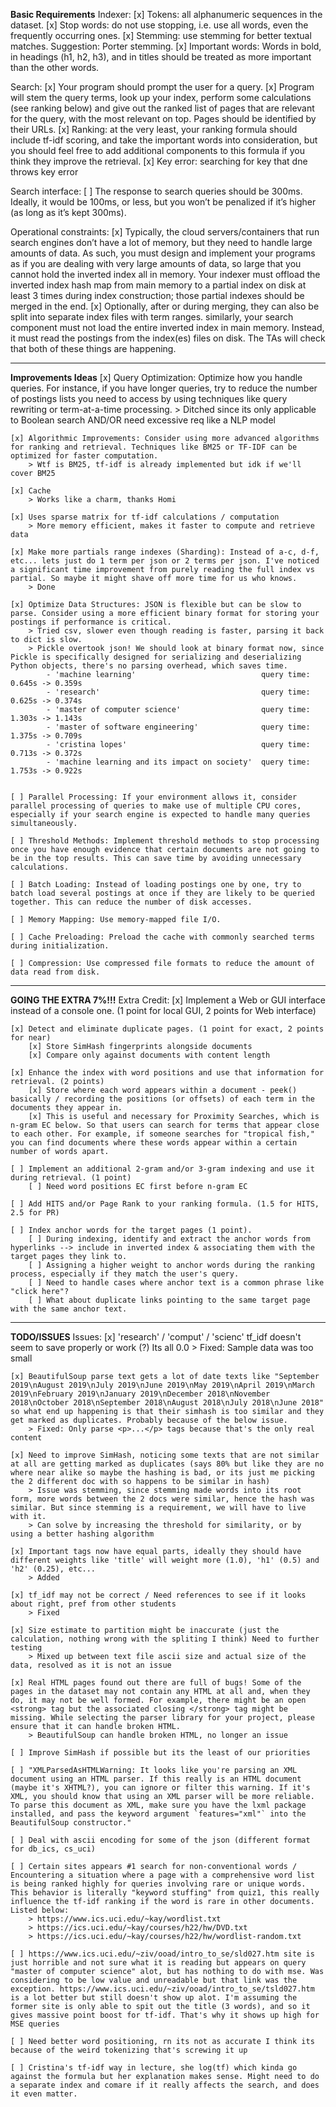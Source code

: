 **Basic Requirements**
Indexer:
    [x] Tokens: all alphanumeric sequences in the dataset.
    [x] Stop words: do not use stopping, i.e. use all words, even the frequently occurring ones.
    [x] Stemming: use stemming for better textual matches. Suggestion: Porter stemming.
    [x] Important words: Words in bold, in headings (h1, h2, h3), and in titles should be treated as more important than the other words.


Search:
    [x] Your program should prompt the user for a query. 
    [x] Program will stem the query terms, look up your index, perform some calculations (see ranking below) and give out the ranked list of pages that are relevant for the query, with the most relevant on top. Pages should be identified by their URLs.
    [x] Ranking: at the very least, your ranking formula should include tf-idf scoring, and take the important words into consideration, but you should feel free to add additional components to this formula if you think they improve the retrieval. 
    [x] Key error: searching for key that dne throws key error


Search interface:
    [ ] The response to search queries should be 300ms. Ideally, it would be 100ms, or less, but you won’t be penalized if it’s higher (as long as it’s kept 300ms).


Operational constraints: 
    [x] Typically, the cloud servers/containers that run search engines don’t have a lot of memory, but they need to handle large amounts of data. As such, you must design and implement your programs as if you are dealing with very large amounts of data, so large that you cannot hold the inverted index all in memory. Your indexer must offload the inverted index hash map from main memory to a partial index on disk at least 3 times during index construction; those partial indexes should be merged in the end. 
    [x] Optionally, after or during merging, they can also be split into separate index files with term ranges. similarly, your search component must not load the entire inverted index in main memory. Instead, it must read the postings from the index(es) files on disk. The TAs will check that both of these things are happening.


------------------------------------------------------------------------------------------------------------------------------------------
**Improvements Ideas**
    [x] Query Optimization: Optimize how you handle queries. For instance, if you have longer queries, try to reduce the number of postings lists you need to access by using techniques like query rewriting or term-at-a-time processing.
        > Ditched since its only applicable to Boolean search AND/OR need excessive req like a NLP model

    [x] Algorithmic Improvements: Consider using more advanced algorithms for ranking and retrieval. Techniques like BM25 or TF-IDF can be optimized for faster computation.
        > Wtf is BM25, tf-idf is already implemented but idk if we'll cover BM25

    [x] Cache
        > Works like a charm, thanks Homi

    [x] Uses sparse matrix for tf-idf calculations / computation
        > More memory efficient, makes it faster to compute and retrieve data

    [x] Make more partials range indexes (Sharding): Instead of a-c, d-f, etc... lets just do 1 term per json or 2 terms per json. I've noticed a significant time improvement from purely reading the full index vs partial. So maybe it might shave off more time for us who knows.
        > Done

    [x] Optimize Data Structures: JSON is flexible but can be slow to parse. Consider using a more efficient binary format for storing your postings if performance is critical.
        > Tried csv, slower even though reading is faster, parsing it back to dict is slow. 
        > Pickle overtook json! We should look at binary format now, since Pickle is specifically designed for serializing and deserializing Python objects, there's no parsing overhead, which saves time.
            - 'machine learning'                            query time: 0.645s -> 0.359s
            - 'research'                                    query time: 0.625s -> 0.374s
            - 'master of computer science'                  query time: 1.303s -> 1.143s
            - 'master of software engineering'              query time: 1.375s -> 0.709s 
            - 'cristina lopes'                              query time: 0.713s -> 0.372s
            - 'machine learning and its impact on society'  query time: 1.753s -> 0.922s


    [ ] Parallel Processing: If your environment allows it, consider parallel processing of queries to make use of multiple CPU cores, especially if your search engine is expected to handle many queries simultaneously.

    [ ] Threshold Methods: Implement threshold methods to stop processing once you have enough evidence that certain documents are not going to be in the top results. This can save time by avoiding unnecessary calculations.

    [ ] Batch Loading: Instead of loading postings one by one, try to batch load several postings at once if they are likely to be queried together. This can reduce the number of disk accesses.

    [ ] Memory Mapping: Use memory-mapped file I/O.

    [ ] Cache Preloading: Preload the cache with commonly searched terms during initialization.

    [ ] Compression: Use compressed file formats to reduce the amount of data read from disk.


------------------------------------------------------------------------------------------------------------------------------------------
**GOING THE EXTRA 7%!!!**
Extra Credit:
    [x] Implement a Web or GUI interface instead of a console one. (1 point for local GUI, 2 points for Web interface)

    [x] Detect and eliminate duplicate pages. (1 point for exact, 2 points for near)
        [x] Store SimHash fingerprints alongside documents
        [x] Compare only against documents with content length

    [x] Enhance the index with word positions and use that information for retrieval. (2 points)
        [x] Store where each word appears within a document - peek() basically / recording the positions (or offsets) of each term in the documents they appear in.
        [x] This is useful and necessary for Proximity Searches, which is n-gram EC below. So that users can search for terms that appear close to each other. For example, if someone searches for "tropical fish," you can find documents where these words appear within a certain number of words apart.

    [ ] Implement an additional 2-gram and/or 3-gram indexing and use it during retrieval. (1 point)
        [ ] Need word positions EC first before n-gram EC

    [ ] Add HITS and/or Page Rank to your ranking formula. (1.5 for HITS, 2.5 for PR)

    [ ] Index anchor words for the target pages (1 point).
        [ ] During indexing, identify and extract the anchor words from hyperlinks --> include in inverted index & associating them with the target pages they link to.
        [ ] Assigning a higher weight to anchor words during the ranking process, especially if they match the user's query.
        [ ] Need to handle cases where anchor text is a common phrase like "click here"?
        [ ] What about duplicate links pointing to the same target page with the same anchor text.

------------------------------------------------------------------------------------------------------------------------------------------
**TODO/ISSUES**
Issues:
    [x] 'research' / 'comput' / 'scienc' tf_idf doesn't seem to save properly or work (?) Its all 0.0
        > Fixed: Sample data was too small

    [x] BeautifulSoup parse text gets a lot of date texts like "September 2019\nAugust 2019\nJuly 2019\nJune 2019\nMay 2019\nApril 2019\nMarch 2019\nFebruary 2019\nJanuary 2019\nDecember 2018\nNovember 2018\nOctober 2018\nSeptember 2018\nAugust 2018\nJuly 2018\nJune 2018" so what end up happening is that their simhash is too similar and they get marked as duplicates. Probably because of the below issue.
        > Fixed: Only parse <p>...</p> tags because that's the only real content
    
    [x] Need to improve SimHash, noticing some texts that are not similar at all are getting marked as duplicates (says 80% but like they are no where near alike so maybe the hashing is bad, or its just me picking the 2 different doc with so happens to be similar in hash)
        > Issue was stemming, since stemming made words into its root form, more words between the 2 docs were similar, hence the hash was similar. But since stemming is a requirement, we will have to live with it.
        > Can solve by increasing the threshold for similarity, or by using a better hashing algorithm

    [x] Important tags now have equal parts, ideally they should have different weights like 'title' will weight more (1.0), 'h1' (0.5) and 'h2' (0.25), etc...
        > Added

    [x] tf_idf may not be correct / Need references to see if it looks about right, pref from other students
        > Fixed

    [x] Size estimate to partition might be inaccurate (just the calculation, nothing wrong with the spliting I think) Need to further testing
        > Mixed up between text file ascii size and actual size of the data, resolved as it is not an issue

    [x] Real HTML pages found out there are full of bugs! Some of the pages in the dataset may not contain any HTML at all and, when they do, it may not be well formed. For example, there might be an open <strong> tag but the associated closing </strong> tag might be missing. While selecting the parser library for your project, please ensure that it can handle broken HTML.
        > BeautifulSoup can handle broken HTML, no longer an issue

    [ ] Improve SimHash if possible but its the least of our priorities

    [ ] "XMLParsedAsHTMLWarning: It looks like you're parsing an XML document using an HTML parser. If this really is an HTML document (maybe it's XHTML?), you can ignore or filter this warning. If it's XML, you should know that using an XML parser will be more reliable. To parse this document as XML, make sure you have the lxml package installed, and pass the keyword argument `features="xml"` into the BeautifulSoup constructor."

    [ ] Deal with ascii encoding for some of the json (different format for db_ics, cs_uci)

    [ ] Certain sites appears #1 search for non-conventional words / Encountering a situation where a page with a comprehensive word list is being ranked highly for queries involving rare or unique words. This behavior is literally "keyword stuffing" from quiz1, this really influence the tf-idf ranking if the word is rare in other documents. Listed below:
        > https://www.ics.uci.edu/~kay/wordlist.txt 
        > https://ics.uci.edu/~kay/courses/h22/hw/DVD.txt 
        > https://ics.uci.edu/~kay/courses/h22/hw/wordlist-random.txt

    [ ] https://www.ics.uci.edu/~ziv/ooad/intro_to_se/sld027.htm site is just horrible and not sure what it is reading but appears on query "master of computer science" alot, but has nothing to do with mse. Was considering to be low value and unreadable but that link was the exception. https://www.ics.uci.edu/~ziv/ooad/intro_to_se/tsld027.htm is a lot better but still doesn't show up alot. I'm assuming the former site is only able to spit out the title (3 words), and so it gives massive point boost for tf-idf. That's why it shows up high for MSE queries

    [ ] Need better word positioning, rn its not as accurate I think its because of the weird tokenizing that's screwing it up

    [ ] Cristina's tf-idf way in lecture, she log(tf) which kinda go against the formula but her explanation makes sense. Might need to do a separate index and comare if it really affects the search, and does it even matter.